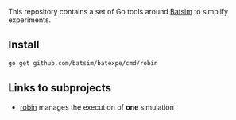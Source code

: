 This repository contains a set of Go tools around
[Batsim](https://github.com/oar-team/batsim) to simplify experiments.

## Install
```bash
go get github.com/batsim/batexpe/cmd/robin
```

## Links to subprojects
- [robin](doc/robin.md) manages the execution of **one** simulation
